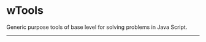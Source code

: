 # wTools

Generic purpose tools of base level for solving problems in Java Script.

_ _ _ _ _ _





























